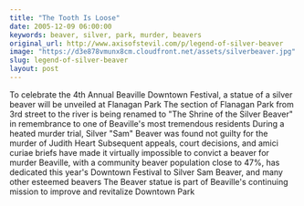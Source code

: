 ```yaml
---
title: "The Tooth Is Loose"
date: 2005-12-09 06:00:00
keywords: beaver, silver, park, murder, beavers
original_url: http://www.axisofstevil.com/p/legend-of-silver-beaver
image: "https://d3e878vmunx8cm.cloudfront.net/assets/silverbeaver.jpg"
slug: legend-of-silver-beaver
layout: post
---
```


To celebrate the 4th Annual Beaville Downtown Festival, a statue of a silver beaver will be unveiled at Flanagan Park The section of Flanagan Park from 3rd street to the river is being renamed to &quot;The Shrine of the Silver Beaver&quot; in remembrance to one of Beaville&#039;s most tremendous residents During a heated murder trial, Silver &quot;Sam&quot; Beaver was found not guilty for the murder of Judith Heart Subsequent appeals, court decisions, and amici curiae briefs have made it virtually impossible to convict a beaver for murder Beaville, with a community beaver population close to 47%, has dedicated this year&#039;s Downtown Festival to Silver Sam Beaver, and many other esteemed beavers The Beaver statue is part of Beaville&#039;s continuing mission to improve and revitalize Downtown Park

